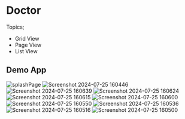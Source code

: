 # Doctor

Topics;
- Grid View
- Page View
- List View

## Demo App

![splashPage](https://github.com/user-attachments/assets/9ace8bc9-f639-4563-9336-0451fde4360e)
![Screenshot 2024-07-25 160446](https://github.com/user-attachments/assets/ba6b1632-3663-4ce9-8e39-9b578bb7aaaa)
![Screenshot 2024-07-25 160639](https://github.com/user-attachments/assets/dff7df67-982c-4a35-9cd9-0cfe441f7279)
![Screenshot 2024-07-25 160624](https://github.com/user-attachments/assets/7662f312-43d9-4a35-bf03-431d24445b91)
![Screenshot 2024-07-25 160615](https://github.com/user-attachments/assets/137e156f-6807-4b8f-b899-7dbe2b888d29)
![Screenshot 2024-07-25 160600](https://github.com/user-attachments/assets/12d9b69d-737f-48f4-a568-31f31b994dd0)
![Screenshot 2024-07-25 160550](https://github.com/user-attachments/assets/ad389a78-c5c6-4926-ac7b-ba970084dd12)
![Screenshot 2024-07-25 160536](https://github.com/user-attachments/assets/9eab5443-d938-407c-a9d9-945efc8acac3)
![Screenshot 2024-07-25 160516](https://github.com/user-attachments/assets/5478b08e-ee41-41df-8e28-75134b323eeb)
![Screenshot 2024-07-25 160500](https://github.com/user-attachments/assets/ad3881a6-8517-487d-b8b0-e834129d033d)
